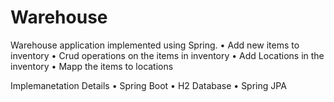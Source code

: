# Warehouse
Warehouse application implemented using Spring.
  •	Add new items to inventory
  •	Crud operations on the items in inventory
  •	Add Locations in the inventory
  •	Mapp the items to locations

Implemanetation Details
  •	Spring Boot
  •	H2 Database
  •	Spring JPA
